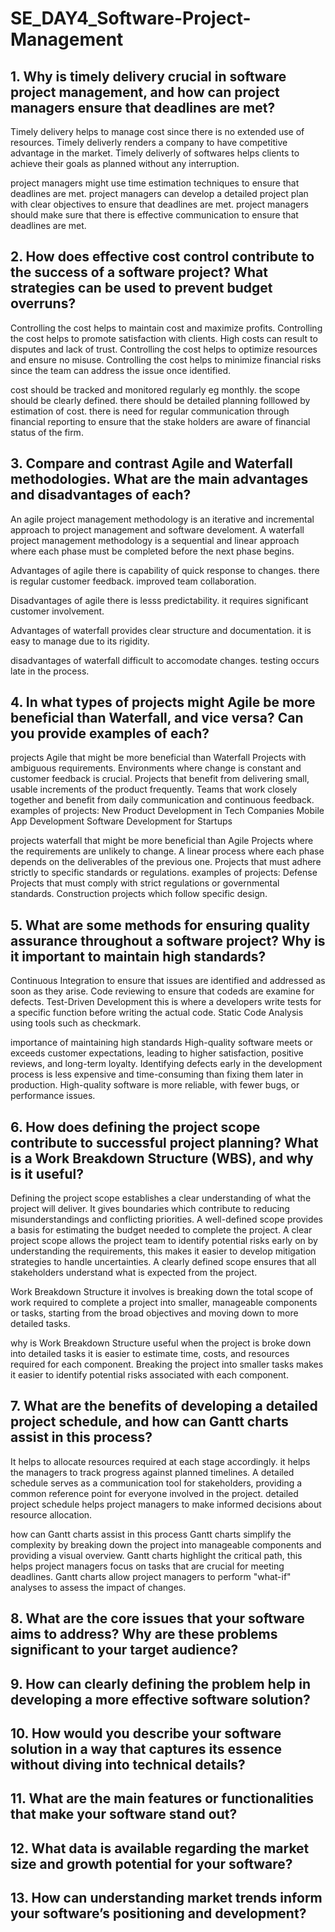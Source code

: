 # SE_DAY4_Software-Project-Management
## 1. Why is timely delivery crucial in software project management, and how can project managers ensure that deadlines are met?
Timely delivery helps to manage cost since there is no extended use of resources.
Timely deliverly renders a company to have competitive advantage in the market.
Timely deliverly of softwares helps clients to achieve their goals as planned without any interruption.

project managers might use time estimation techniques to ensure that deadlines are met.
project managers can develop a detailed project plan with clear objectives to ensure that deadlines are met.
project managers should make sure that there is effective communication to ensure that deadlines are met.
## 2. How does effective cost control contribute to the success of a software project? What strategies can be used to prevent budget overruns?
Controlling the cost helps to maintain cost and maximize profits.
Controlling the cost helps to promote satisfaction with clients. High costs can result to disputes and lack of trust.
Controlling the cost helps to optimize resources and ensure no misuse.
Controlling the cost helps to minimize financial risks since the team can address the issue once identified.

cost should be tracked and monitored regularly eg monthly.
the scope should be clearly defined.
there should be detailed planning folllowed by estimation of cost.
there is need for regular communication through financial reporting to ensure that the stake holders are aware of financial status of the firm.
## 3. Compare and contrast Agile and Waterfall methodologies. What are the main advantages and disadvantages of each?
An agile project management methodology is an iterative and incremental approach to project management and software develoment.
A waterfall project management methodology is a sequential and linear approach where each phase must be completed before the next phase begins.

Advantages of agile
there is capability of quick response to changes.
there is regular customer feedback.
improved team collaboration.

Disadvantages of agile
there is  lesss predictability.
it requires significant customer involvement.

Advantages of waterfall
 provides clear structure and documentation.
 it is easy to manage due to its rigidity.
 
disadvantages of waterfall
difficult to accomodate changes.
testing occurs late in the process.
 
## 4. In what types of projects might Agile be more beneficial than Waterfall, and vice versa? Can you provide examples of each?
projects Agile that  might be more beneficial than Waterfall
 Projects with ambiguous requirements.
Environments where change is constant and customer feedback is crucial.
Projects that benefit from delivering small, usable increments of the product frequently.
Teams that work closely together and benefit from daily communication and continuous feedback.
examples of projects:
New Product Development in Tech Companies
Mobile App Development
Software Development for Startups

projects waterfall that might be more beneficial than Agile
Projects where the requirements are unlikely to change.
A linear process where each phase depends on the deliverables of the previous one.
Projects that must adhere strictly to specific standards or regulations.
examples of projects:
Defense Projects that must comply with strict regulations or governmental standards.
Construction projects which follow specific design.
## 5. What are some methods for ensuring quality assurance throughout a software project? Why is it important to maintain high standards?
Continuous Integration to ensure that issues are identified and addressed as soon as they arise.
Code reviewing to ensure that codeds are examine for defects.
Test-Driven Development this is where a developers write tests for a specific function before writing the actual code.
Static Code Analysis using tools such as checkmark.

importance of maintaining high standards
High-quality software meets or exceeds customer expectations, leading to higher satisfaction, positive reviews, and long-term loyalty.
Identifying defects early in the development process is less expensive and time-consuming than fixing them later in production.
High-quality software is more reliable, with fewer bugs, or performance issues.

## 6. How does defining the project scope contribute to successful project planning? What is a Work Breakdown Structure (WBS), and why is it useful?
Defining the project scope establishes a clear understanding of what the project will deliver. It gives boundaries which contribute to reducing misunderstandings and conflicting priorities.
A well-defined scope provides a basis for estimating the budget needed to complete the project.
A clear project scope allows the project team to identify potential risks early on by understanding the requirements, this makes it easier to develop mitigation strategies to handle uncertainties.
A clearly defined scope ensures that all stakeholders understand what is expected from the project.

 Work Breakdown Structure
 it involves is breaking down the total scope of work required to complete a project into smaller, manageable components or tasks, starting from the broad objectives and moving down to more detailed tasks.
 
 why is Work Breakdown Structure useful
 when the project is broke down into detailed tasks it is easier to estimate time, costs, and resources required for each component. 
 Breaking the project into smaller tasks makes it easier to identify potential risks associated with each component. 
 
 

## 7. What are the benefits of developing a detailed project schedule, and how can Gantt charts assist in this process?
It helps to allocate resources required at each stage accordingly.
it helps the managers to track progress against planned timelines.
A detailed schedule serves as a communication tool for stakeholders, providing a common reference point for everyone involved in the project. 
detailed project schedule helps project managers to make informed decisions about resource allocation.

how can Gantt charts assist in this process
Gantt charts simplify the complexity by breaking down the project into manageable components and providing a visual overview.
Gantt charts highlight the critical path, this helps project managers focus on tasks that are crucial for meeting deadlines.
Gantt charts allow project managers to perform "what-if" analyses to assess the impact of changes.
## 8. What are the core issues that your software aims to address? Why are these problems significant to your target audience?
## 9. How can clearly defining the problem help in developing a more effective software solution?
## 10. How would you describe your software solution in a way that captures its essence without diving into technical details?
## 11. What are the main features or functionalities that make your software stand out?
## 12. What data is available regarding the market size and growth potential for your software?
## 13. How can understanding market trends inform your software’s positioning and development?
